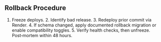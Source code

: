 ## Rollback Procedure

1. Freeze deploys. 2. Identify bad release. 3. Redeploy prior commit via Render. 4. If schema changed, apply documented rollback migration or enable compatibility toggles. 5. Verify health checks, then unfreeze. Post‑mortem within 48 hours.


